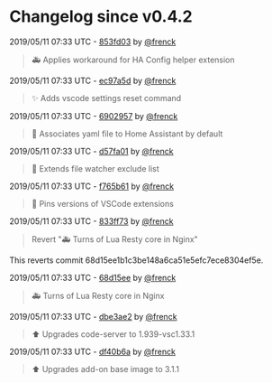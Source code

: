 # Changelog since v0.4.2

2019/05/11 07:33 UTC - [853fd03](https://github.com/hassio-addons/addon-vscode/commit/853fd03db64824c68f0b98a54d2f893d6484aea5) by [@frenck](https://github.com/frenck)
> :ambulance: Applies workaround for HA Config helper extension 

2019/05/11 07:33 UTC - [ec97a5d](https://github.com/hassio-addons/addon-vscode/commit/ec97a5daeacf30291ed5fd27aa3c18e966d67e8e) by [@frenck](https://github.com/frenck)
> :sparkles: Adds vscode settings reset command 

2019/05/11 07:33 UTC - [6902957](https://github.com/hassio-addons/addon-vscode/commit/69029577f8dfe8e5f8674fff00de95bb66cab578) by [@frenck](https://github.com/frenck)
> :hammer: Associates yaml file to Home Assistant by default 

2019/05/11 07:33 UTC - [d57fa01](https://github.com/hassio-addons/addon-vscode/commit/d57fa012519d23b62f27c9168331cf7850b7a7e5) by [@frenck](https://github.com/frenck)
> :hammer: Extends file watcher exclude list 

2019/05/11 07:33 UTC - [f765b61](https://github.com/hassio-addons/addon-vscode/commit/f765b617e5ce6d7a7a8488454a030922c77da036) by [@frenck](https://github.com/frenck)
> :hammer: Pins versions of VSCode extensions 

2019/05/11 07:33 UTC - [833ff73](https://github.com/hassio-addons/addon-vscode/commit/833ff73808e077149b11d98a22a5f606da1ba34a) by [@frenck](https://github.com/frenck)
> Revert ":ambulance: Turns of Lua Resty core in Nginx"

This reverts commit 68d15ee1b1c3be148a6ca51e5efc7ece8304ef5e. 

2019/05/11 07:33 UTC - [68d15ee](https://github.com/hassio-addons/addon-vscode/commit/68d15ee1b1c3be148a6ca51e5efc7ece8304ef5e) by [@frenck](https://github.com/frenck)
> :ambulance: Turns of Lua Resty core in Nginx 

2019/05/11 07:33 UTC - [dbe3ae2](https://github.com/hassio-addons/addon-vscode/commit/dbe3ae29e8f8d79ac09516d903597e94d7714dd5) by [@frenck](https://github.com/frenck)
> :arrow_up: Upgrades code-server to 1.939-vsc1.33.1 

2019/05/11 07:33 UTC - [df40b6a](https://github.com/hassio-addons/addon-vscode/commit/df40b6a0f81ddc80a557bdced3244dcecadb9eeb) by [@frenck](https://github.com/frenck)
> :arrow_up: Upgrades add-on base image to 3.1.1 

